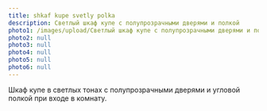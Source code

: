 ```yaml
---
title: shkaf kupe svetly polka
description: Светлый шкаф купе с полупрозрачными дверями и полкой
photo1: /images/upload/Светлый шкаф купе с полупрозрачными дверями и полкой.jpg
photo2: null
photo3: null
photo4: null
photo5: null
photo6: null
---
```

Шкаф купе в светлых тонах с полупрозрачными дверями и угловой полкой при входе в комнату.
